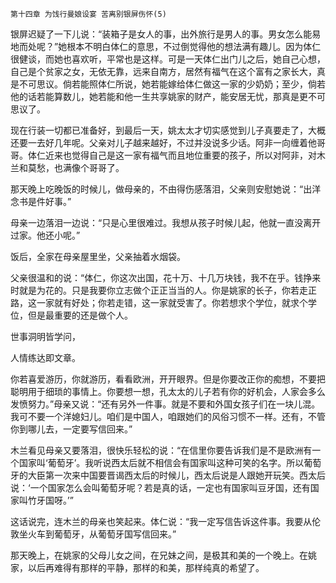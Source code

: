     第十四章 为饯行曼娘设宴 苦离别银屏伤怀(5) 

   银屏迟疑了一下儿说：“装箱子是女人的事，出外旅行是男人的事。男女怎么能易地而处呢？”她根本不明白体仁的意思，不过倒觉得他的想法满有趣儿。因为体仁很健谈，而她也喜欢听，平常也是这样。可是一天体仁出门儿之后，她自己心想，自己是个贫家之女，无依无靠，远来自南方，居然有福气在这个富有之家长大，真是不可思议。倘若能照体仁所说，她若能嫁给体仁做这一家的少奶奶；至少，倘若他的话若能算数儿，她若能和他一生共享姚家的财产，能安居无忧，那真是更不可思议了。

   现在行装一切都已准备好，到最后一天，姚太太才切实感觉到儿子真要走了，大概还要一去好几年呢。父亲对儿子越来越好，不过并没说多少话。阿非一向缠着他哥哥。体仁近来也觉得自己是这一家有福气而且地位重要的孩子，所以对阿非，对木兰和莫愁，也满像个哥哥了。

   那天晚上吃晚饭的时候儿，做母亲的，不由得伤感落泪，父亲则安慰她说：“出洋念书是件好事。”

   母亲一边落泪一边说：“只是心里很难过。我想从孩子时候儿起，他就一直没离开过家。他还小呢。”

   饭后，全家在母亲屋里坐，父亲抽着水烟袋。

   父亲很温和的说：“体仁，你这次出国，花十万、十几万块钱，我不在乎。钱挣来时就是为花的。只是我要你立志做个正正当当的人。你是姚家的长子，你若走正路，这一家就有好处；你若走错，这一家就受害了。你若想求个学位，就求个学位，但是最重要的还是做个人。

   世事洞明皆学问，

   人情练达即文章。

   你若喜爱游历，你就游历，看看欧洲，开开眼界。但是你要改正你的痴想，不要把聪明用于细琐的事情上。你要想一想，孔太太的儿子若有你的好机会，人家会多么发愤努力。”母亲又说：“还有另外一件事。就是不要和外国女孩子们在一块儿混。我可不要一个洋媳妇儿。咱们是中国人，咱跟她们的风俗习惯不一样。还有，不管你到哪儿去，一定要写信回来。”

   木兰看见母亲又要落泪，很快乐轻松的说：“在信里你要告诉我们是不是欧洲有一个国家叫‘葡萄牙’。我听说西太后就不相信会有国家叫这种可笑的名字。所以葡萄牙的大臣第一次来中国要晋谒西太后的时候儿，西太后说是人跟她开玩笑。西太后说：‘一个国家怎么会叫葡萄牙呢？若是真的话，一定也有国家叫豆牙国，还有国家叫竹牙国呀。’”

   这话说完，连木兰的母亲也笑起来。体仁说：“我一定写信告诉这件事。我要从伦敦坐火车到葡萄牙，从葡萄牙国写信回来。”

   那天晚上，在姚家的父母儿女之间，在兄妹之间，是极其和美的一个晚上。在姚家，以后再难得有那样的平静，那样的和美，那样纯真的希望了。


